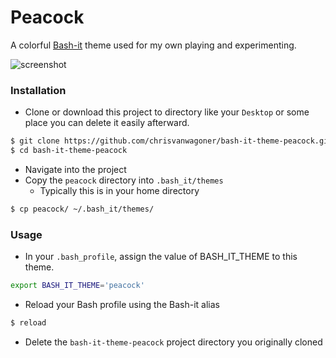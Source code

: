 # Peacock
A colorful [Bash-it](https://github.com/Bash-it/bash-it) theme used for my own playing and experimenting.  

![screenshot](https://github.com/chrisvanwagoner/bash-it-theme-slim-bobby/blob/master/screenshot.png)

### Installation  

* Clone or download this project to directory like your `Desktop` or some place you can delete it easily afterward.  

``` bash
$ git clone https://github.com/chrisvanwagoner/bash-it-theme-peacock.git  
$ cd bash-it-theme-peacock  
```

* Navigate into the project  
* Copy the `peacock` directory into `.bash_it/themes`  
    - Typically this is in your home directory  

``` bash
$ cp peacock/ ~/.bash_it/themes/
```

### Usage  

* In your `.bash_profile`, assign the value of BASH_IT_THEME to this theme.

``` bash
export BASH_IT_THEME='peacock'
```

* Reload your Bash profile using the Bash-it alias

``` bash
$ reload
```
* Delete the `bash-it-theme-peacock` project directory you originally cloned
